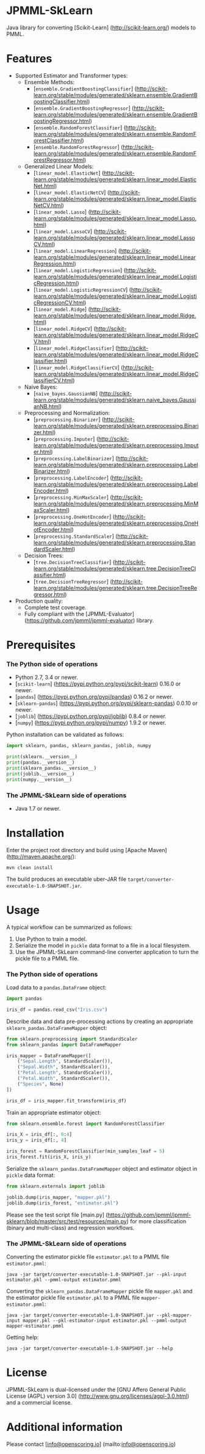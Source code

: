JPMML-SkLearn
=============

Java library for converting [Scikit-Learn] (http://scikit-learn.org/) models to PMML.

# Features #

* Supported Estimator and Transformer types:
  * Ensemble Methods:
    * [`ensemble.GradientBoostingClassifier`] (http://scikit-learn.org/stable/modules/generated/sklearn.ensemble.GradientBoostingClassifier.html)
    * [`ensemble.GradientBoostingRegressor`] (http://scikit-learn.org/stable/modules/generated/sklearn.ensemble.GradientBoostingRegressor.html)
    * [`ensemble.RandomForestClassifier`] (http://scikit-learn.org/stable/modules/generated/sklearn.ensemble.RandomForestClassifier.html)
    * [`ensemble.RandomForestRegressor`] (http://scikit-learn.org/stable/modules/generated/sklearn.ensemble.RandomForestRegressor.html)
  * Generalized Linear Models:
    * [`linear_model.ElasticNet`] (http://scikit-learn.org/stable/modules/generated/sklearn.linear_model.ElasticNet.html)
    * [`linear_model.ElasticNetCV`] (http://scikit-learn.org/stable/modules/generated/sklearn.linear_model.ElasticNetCV.html)
    * [`linear_model.Lasso`] (http://scikit-learn.org/stable/modules/generated/sklearn.linear_model.Lasso.html)
    * [`linear_model.LassoCV`] (http://scikit-learn.org/stable/modules/generated/sklearn.linear_model.LassoCV.html)
    * [`linear_model.LinearRegression`] (http://scikit-learn.org/stable/modules/generated/sklearn.linear_model.LinearRegression.html)
    * [`linear_model.LogisticRegression`] (http://scikit-learn.org/stable/modules/generated/sklearn.linear_model.LogisticRegression.html)
    * [`linear_model.LogisticRegressionCV`] (http://scikit-learn.org/stable/modules/generated/sklearn.linear_model.LogisticRegressionCV.html)
    * [`linear_model.Ridge`] (http://scikit-learn.org/stable/modules/generated/sklearn.linear_model.Ridge.html)
    * [`linear_model.RidgeCV`] (http://scikit-learn.org/stable/modules/generated/sklearn.linear_model.RidgeCV.html)
    * [`linear_model.RidgeClassifier`] (http://scikit-learn.org/stable/modules/generated/sklearn.linear_model.RidgeClassifier.html)
    * [`linear_model.RidgeClassifierCV`] (http://scikit-learn.org/stable/modules/generated/sklearn.linear_model.RidgeClassifierCV.html)
  * Naive Bayes:
    * [`naive_bayes.GaussianNB`] (http://scikit-learn.org/stable/modules/generated/sklearn.naive_bayes.GaussianNB.html)
  * Preprocessing and Normalization:
    * [`preprocessing.Binarizer`] (http://scikit-learn.org/stable/modules/generated/sklearn.preprocessing.Binarizer.html)
    * [`preprocessing.Imputer`] (http://scikit-learn.org/stable/modules/generated/sklearn.preprocessing.Imputer.html)
    * [`preprocessing.LabelBinarizer`] (http://scikit-learn.org/stable/modules/generated/sklearn.preprocessing.LabelBinarizer.html)
    * [`preprocessing.LabelEncoder`] (http://scikit-learn.org/stable/modules/generated/sklearn.preprocessing.LabelEncoder.html)
    * [`preprocessing.MinMaxScaler`] (http://scikit-learn.org/stable/modules/generated/sklearn.preprocessing.MinMaxScaler.html)
    * [`preprocessing.OneHotEncoder`] (http://scikit-learn.org/stable/modules/generated/sklearn.preprocessing.OneHotEncoder.html)
    * [`preprocessing.StandardScaler`] (http://scikit-learn.org/stable/modules/generated/sklearn.preprocessing.StandardScaler.html)
  * Decision Trees:
    * [`tree.DecisionTreeClassifier`] (http://scikit-learn.org/stable/modules/generated/sklearn.tree.DecisionTreeClassifier.html)
    * [`tree.DecisionTreeRegressor`] (http://scikit-learn.org/stable/modules/generated/sklearn.tree.DecisionTreeRegressor.html)
* Production quality:
  * Complete test coverage.
  * Fully compliant with the [JPMML-Evaluator] (https://github.com/jpmml/jpmml-evaluator) library.

# Prerequisites #

### The Python side of operations

* Python 2.7, 3.4 or newer.
* [`scikit-learn`] (https://pypi.python.org/pypi/scikit-learn) 0.16.0 or newer.
* [`pandas`] (https://pypi.python.org/pypi/pandas) 0.16.2 or newer.
* [`sklearn-pandas`] (https://pypi.python.org/pypi/sklearn-pandas) 0.0.10 or newer.
* [`joblib`] (https://pypi.python.org/pypi/joblib) 0.8.4 or newer.
* [`numpy`] (https://pypi.python.org/pypi/numpy) 1.9.2 or newer.

Python installation can be validated as follows:

```python
import sklearn, pandas, sklearn_pandas, joblib, numpy

print(sklearn.__version__)
print(pandas.__version__)
print(sklearn_pandas.__version__)
print(joblib.__version__)
print(numpy.__version__)
```

### The JPMML-SkLearn side of operations

* Java 1.7 or newer.

# Installation #

Enter the project root directory and build using [Apache Maven] (http://maven.apache.org/):
```
mvn clean install
```

The build produces an executable uber-JAR file `target/converter-executable-1.0-SNAPSHOT.jar`.

# Usage #

A typical workflow can be summarized as follows:

1. Use Python to train a model.
2. Serialize the model in `pickle` data format to a file in a local filesystem.
3. Use the JPMML-SkLearn command-line converter application to turn the pickle file to a PMML file.

### The Python side of operations

Load data to a `pandas.DataFrame` object:
```python
import pandas

iris_df = pandas.read_csv("Iris.csv")
```

Describe data and data pre-processing actions by creating an appropriate `sklearn_pandas.DataFrameMapper` object:
```python
from sklearn.preprocessing import StandardScaler
from sklearn_pandas import DataFrameMapper

iris_mapper = DataFrameMapper([
    ("Sepal.Length", StandardScaler()),
    ("Sepal.Width", StandardScaler()),
    ("Petal.Length", StandardScaler()),
    ("Petal.Width", StandardScaler()),
    ("Species", None)
])

iris_df = iris_mapper.fit_transform(iris_df)
```

Train an appropriate estimator object:
```python
from sklearn.ensemble.forest import RandomForestClassifier

iris_X = iris_df[:, 0:4]
iris_y = iris_df[:, 4]

iris_forest = RandomForestClassifier(min_samples_leaf = 5)
iris_forest.fit(iris_X, iris_y)
```

Serialize the `sklearn_pandas.DataFrameMapper` object and estimator object in `pickle` data format:
```python
from sklearn.externals import joblib

joblib.dump(iris_mapper, "mapper.pkl")
joblib.dump(iris_forest, "estimator.pkl")
```

Please see the test script file [main.py] (https://github.com/jpmml/jpmml-sklearn/blob/master/src/test/resources/main.py) for more classification (binary and multi-class) and regression workflows.

### The JPMML-SkLearn side of operations

Converting the estimator pickle file `estimator.pkl` to a PMML file `estimator.pmml`:
```
java -jar target/converter-executable-1.0-SNAPSHOT.jar --pkl-input estimator.pkl --pmml-output estimator.pmml
```

Converting the `sklearn_pandas.DataFrameMapper` pickle file `mapper.pkl` and the estimator pickle file `estimator.pkl` to a PMML file `mapper-estimator.pmml`:
```
java -jar target/converter-executable-1.0-SNAPSHOT.jar --pkl-mapper-input mapper.pkl --pkl-estimator-input estimator.pkl --pmml-output mapper-estimator.pmml
```

Getting help:
```
java -jar target/converter-executable-1.0-SNAPSHOT.jar --help
```

# License #

JPMML-SkLearn is dual-licensed under the [GNU Affero General Public License (AGPL) version 3.0] (http://www.gnu.org/licenses/agpl-3.0.html) and a commercial license.

# Additional information #

Please contact [info@openscoring.io] (mailto:info@openscoring.io)